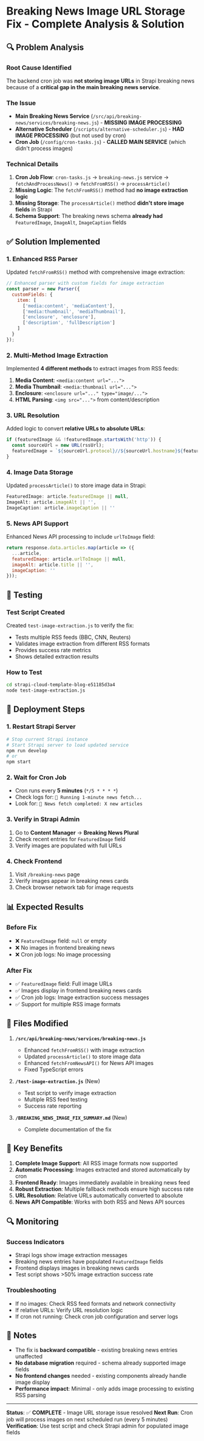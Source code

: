 # Breaking News Image URL Storage Fix - Complete Analysis & Solution

## 🔍 **Problem Analysis**

### Root Cause Identified
The backend cron job was **not storing image URLs** in Strapi breaking news because of a **critical gap in the main breaking news service**.

### The Issue
- **Main Breaking News Service** (`/src/api/breaking-news/services/breaking-news.js`) - **MISSING IMAGE PROCESSING**
- **Alternative Scheduler** (`/scripts/alternative-scheduler.js`) - **HAD IMAGE PROCESSING** (but not used by cron)
- **Cron Job** (`/config/cron-tasks.js`) - **CALLED MAIN SERVICE** (which didn't process images)

### Technical Details
1. **Cron Job Flow**: `cron-tasks.js` → `breaking-news.js` service → `fetchAndProcessNews()` → `fetchFromRSS()` → `processArticle()`
2. **Missing Logic**: The `fetchFromRSS()` method had **no image extraction logic**
3. **Missing Storage**: The `processArticle()` method **didn't store image fields** in Strapi
4. **Schema Support**: The breaking news schema **already had** `FeaturedImage`, `ImageAlt`, `ImageCaption` fields

## ✅ **Solution Implemented**

### 1. Enhanced RSS Parser
Updated `fetchFromRSS()` method with comprehensive image extraction:

```javascript
// Enhanced parser with custom fields for image extraction
const parser = new Parser({
  customFields: {
    item: [
      ['media:content', 'mediaContent'],
      ['media:thumbnail', 'mediaThumbnail'],
      ['enclosure', 'enclosure'],
      ['description', 'fullDescription']
    ]
  }
});
```

### 2. Multi-Method Image Extraction
Implemented **4 different methods** to extract images from RSS feeds:

1. **Media Content**: `<media:content url="...">`
2. **Media Thumbnail**: `<media:thumbnail url="...">`
3. **Enclosure**: `<enclosure url="..." type="image/...">`
4. **HTML Parsing**: `<img src="...">` from content/description

### 3. URL Resolution
Added logic to convert **relative URLs to absolute URLs**:
```javascript
if (featuredImage && !featuredImage.startsWith('http')) {
  const sourceUrl = new URL(rssUrl);
  featuredImage = `${sourceUrl.protocol}//${sourceUrl.hostname}${featuredImage.startsWith('/') ? '' : '/'}${featuredImage}`;
}
```

### 4. Image Data Storage
Updated `processArticle()` to store image data in Strapi:
```javascript
FeaturedImage: article.featuredImage || null,
ImageAlt: article.imageAlt || '',
ImageCaption: article.imageCaption || ''
```

### 5. News API Support
Enhanced News API processing to include `urlToImage` field:
```javascript
return response.data.articles.map(article => ({
  ...article,
  featuredImage: article.urlToImage || null,
  imageAlt: article.title || '',
  imageCaption: ''
}));
```

## 🧪 **Testing**

### Test Script Created
Created `test-image-extraction.js` to verify the fix:
- Tests multiple RSS feeds (BBC, CNN, Reuters)
- Validates image extraction from different RSS formats
- Provides success rate metrics
- Shows detailed extraction results

### How to Test
```bash
cd strapi-cloud-template-blog-e51185d3a4
node test-image-extraction.js
```

## 🚀 **Deployment Steps**

### 1. Restart Strapi Server
```bash
# Stop current Strapi instance
# Start Strapi server to load updated service
npm run develop
# or
npm start
```

### 2. Wait for Cron Job
- Cron runs every **5 minutes** (`*/5 * * * *`)
- Check logs for: `🔄 Running 1-minute news fetch...`
- Look for: `🎯 News fetch completed: X new articles`

### 3. Verify in Strapi Admin
1. Go to **Content Manager** → **Breaking News Plural**
2. Check recent entries for `FeaturedImage` field
3. Verify images are populated with full URLs

### 4. Check Frontend
1. Visit `/breaking-news` page
2. Verify images appear in breaking news cards
3. Check browser network tab for image requests

## 📊 **Expected Results**

### Before Fix
- ❌ `FeaturedImage` field: `null` or empty
- ❌ No images in frontend breaking news
- ❌ Cron job logs: No image processing

### After Fix
- ✅ `FeaturedImage` field: Full image URLs
- ✅ Images display in frontend breaking news cards
- ✅ Cron job logs: Image extraction success messages
- ✅ Support for multiple RSS image formats

## 🔧 **Files Modified**

1. **`/src/api/breaking-news/services/breaking-news.js`**
   - Enhanced `fetchFromRSS()` with image extraction
   - Updated `processArticle()` to store image data
   - Enhanced `fetchFromNewsAPI()` for News API images
   - Fixed TypeScript errors

2. **`/test-image-extraction.js`** (New)
   - Test script to verify image extraction
   - Multiple RSS feed testing
   - Success rate reporting

3. **`/BREAKING_NEWS_IMAGE_FIX_SUMMARY.md`** (New)
   - Complete documentation of the fix

## 🎯 **Key Benefits**

1. **Complete Image Support**: All RSS image formats now supported
2. **Automatic Processing**: Images extracted and stored automatically by cron
3. **Frontend Ready**: Images immediately available in breaking news feed
4. **Robust Extraction**: Multiple fallback methods ensure high success rate
5. **URL Resolution**: Relative URLs automatically converted to absolute
6. **News API Compatible**: Works with both RSS and News API sources

## 🔍 **Monitoring**

### Success Indicators
- Strapi logs show image extraction messages
- Breaking news entries have populated `FeaturedImage` fields
- Frontend displays images in breaking news cards
- Test script shows >50% image extraction success rate

### Troubleshooting
- If no images: Check RSS feed formats and network connectivity
- If relative URLs: Verify URL resolution logic
- If cron not running: Check cron job configuration and server logs

## 📝 **Notes**

- The fix is **backward compatible** - existing breaking news entries unaffected
- **No database migration** required - schema already supported image fields
- **No frontend changes** needed - existing components already handle image display
- **Performance impact**: Minimal - only adds image processing to existing RSS parsing

---

**Status**: ✅ **COMPLETE** - Image URL storage issue resolved
**Next Run**: Cron job will process images on next scheduled run (every 5 minutes)
**Verification**: Use test script and check Strapi admin for populated image fields
